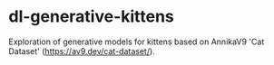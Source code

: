 # dl-generative-kittens
Exploration of generative models for kittens based on AnnikaV9 'Cat Dataset' (https://av9.dev/cat-dataset/).
